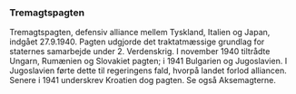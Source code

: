 ### Tremagtspagten


Tremagtspagten, defensiv alliance mellem Tyskland, Italien og Japan, indgået 27.9.1940. Pagten udgjorde det traktatmæssige grundlag for staternes samarbejde under 2. Verdenskrig. I november 1940 tiltrådte Ungarn, Rumænien og Slovakiet pagten; i 1941 Bulgarien og Jugoslavien. I Jugoslavien førte dette til regeringens fald, hvorpå landet forlod alliancen. Senere i 1941 underskrev Kroatien dog pagten. Se også Aksemagterne.